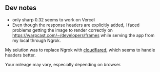 

Dev notes
---
- only sharp 0.32 seems to work on Vercel
- Even though the response headers are explicitly added, I faced problems getting the image to render correctly on https://warpcast.com/~/developers/frames while serving the app from my local through Ngrok. 

My solution was to replace Ngrok with [cloudflared](https://developers.cloudflare.com/cloudflare-one/connections/connect-networks/get-started/create-local-tunnel/), which seems to handle headers better.

Your mileage may vary, especially depending on browser.
